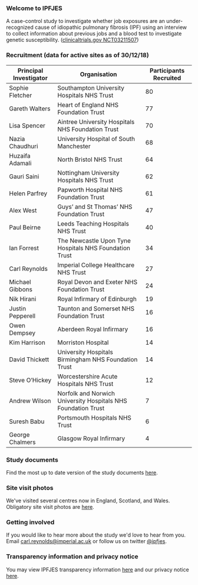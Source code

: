 ### Welcome to IPFJES 

A case-control study to investigate whether job exposures are an under-recognized cause of idiopathic pulmonary fibrosis (IPF) using an interview to collect information about previous jobs and a blood test to investigate genetic susceptibility. ([clinicaltrials.gov NCT03211507](https://clinicaltrials.gov/ct2/show/NCT03211507))

### Recruitment (data for active sites as of 30/12/18)

| Principal Investigator | Organisation                                                  | Participants Recruited |
|------------------------|---------------------------------------------------------------|------------------------|
| Sophie Fletcher        | Southampton University Hospitals NHS Trust                    | 80                     |
| Gareth Walters         | Heart of England NHS Foundation Trust                         | 77                     |
| Lisa Spencer           | Aintree University Hospitals NHS Foundation Trust             | 70                     |
| Nazia Chaudhuri        | University Hospital of South Manchester                       | 68                     |
| Huzaifa Adamali        | North Bristol NHS Trust                                       | 64                     |
| Gauri Saini            | Nottingham University Hospitals NHS Trust                     | 62                     |
| Helen Parfrey          | Papworth Hospital NHS Foundation Trust                        | 61                     |
| Alex West              | Guys’ and St Thomas’ NHS Foundation Trust                     | 47                     |
| Paul Beirne            | Leeds Teaching Hospitals NHS Trust                            | 40                     |
| Ian Forrest            | The Newcastle Upon Tyne Hospitals NHS Foundation Trust        | 34                     |
| Carl Reynolds          | Imperial College Healthcare NHS Trust                         | 27                     |
| Michael Gibbons        | Royal Devon and Exeter NHS Foundation Trust                   | 24                     |
| Nik Hirani             | Royal Infirmary of Edinburgh                                  | 19                     |
| Justin Pepperell       | Taunton and Somerset NHS Foundation Trust                     | 16                     |
| Owen Dempsey           | Aberdeen Royal Infirmary                                      | 16                     |
| Kim Harrison           | Morriston Hospital                                            | 14                     |
| David Thickett         | University Hospitals Birmingham NHS Foundation Trust          | 14                     |
| Steve O’Hickey         | Worcestershire Acute Hospitals NHS Trust                      | 12                     |
| Andrew Wilson          | Norfolk and Norwich University Hospitals NHS Foundation Trust | 7                      |
| Suresh Babu            | Portsmouth Hospitals NHS Trust                                | 6                      |
| George Chalmers        | Glasgow Royal Infirmary                                       | 4                      |

### Study documents

Find the most up to date version of the study documents [here](https://github.com/drcjar/ipfjes/).

### Site visit photos

We've visited several centres now in England, Scotland, and Wales. Obligatory site visit photos are [here](https://github.com/drcjar/ipfjes/blob/master/photos/photos.md).

### Getting involved

If you would like to hear more about the study we'd love to hear from you. Email <carl.reynolds@imperial.ac.uk> or follow us on twitter [@ipfjes](https://twitter.com/ipfjes). 

### Transparency information and privacy notice

You may view IPFJES transparency information [here](https://github.com/drcjar/ipfjes/blob/master/docs/Transparency%20wording%20for%20IPFJES%20study%20participants.pdf) and our privacy notice [here](https://github.com/drcjar/ipfjes/blob/master/docs/GDPR-Privacy-Notice-IPFJES_25-May-2018.pdf).




